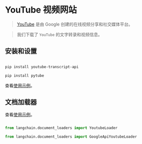 # YouTube 视频网站


> [YouTube](https://www.youtube.com/) 是由 Google 创建的在线视频分享和社交媒体平台。

> 我们下载了 `YouTube` 的文字转录和视频信息。



## 安装和设置



```bash

pip install youtube-transcript-api

pip install pytube

```

查看[使用示例](../modules/indexes/document_loaders/examples/youtube_transcript.ipynb)。





## 文档加载器



查看[使用示例](../modules/indexes/document_loaders/examples/youtube_transcript.ipynb)。



```python

from langchain.document_loaders import YoutubeLoader

from langchain.document_loaders import GoogleApiYoutubeLoader

```


